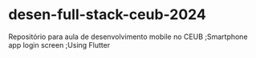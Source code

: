 # desen-full-stack-ceub-2024
Repositório para aula de desenvolvimento mobile no CEUB 
;Smartphone app login screen
;Using Flutter

